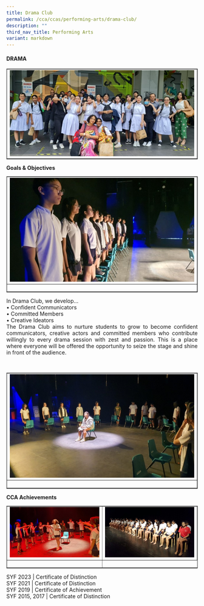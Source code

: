 ```yaml
---
title: Drama Club
permalink: /cca/ccas/performing-arts/drama-club/
description: ""
third_nav_title: Performing Arts
variant: markdown
---
```

<h4><strong>DRAMA</strong></h4>
<table style="border-collapse: collapse; width: 100%;" border="1">
<tbody>
<tr>
<td style="width: 33.3333%;"><img style="width: 100%;" src="/images/Drama_1.jpg"></td>
</tr>
</tbody>
</table>
<p><b>Goals &amp; Objectives </b></p>
<table style="border-collapse: collapse; width: 100%;" border="1">
<tbody>
<tr>
<td style="width: 33.3333%;"><img style="width: 100%;" src="/images/Drama_2.jpg"></td>
</tr>
<tr>
<td style="width: 33.3333%;"><p style="text-align: center;"></p></td>
</tr>
</tbody>
</table>
<p></p><p align="justify">In Drama Club, we develop...<br>
•	Confident Communicators<br>
•	Committed Members<br>
•	Creative Ideators<br>
The Drama Club aims to nurture students to grow to become confident communicators, creative actors and committed members who contribute willingly to every drama session with zest and passion. This is a place where everyone will be offered the opportunity to seize the stage and shine in front of the audience.
</p><br>
<table style="border-collapse: collapse; width: 100%;" border="1">
<tbody>
<tr>
<td style="width: 33.3333%;"><img style="width: 100%;" src="/images/Drama_3.jpg"></td>
</tr>
<tr>
<td style="width: 33.3333%;"><p style="text-align: center;"></p></td>
</tr>
</tbody>
</table>
<p><b>CCA Achievements </b></p>
<table style="border-collapse: collapse; width: 100%;" border="1">
<tbody>
<tr>
<td style="width: 33.3333%;"><img style="width: 100%;" src="/images/Drama_4.jpg"></td>
<td style="width: 33.3333%;"><img style="width: 100%;" src="/images/Drama_5.jpg"></td>
</tr>
<tr>
<td style="width: 33.3333%;"><p style="text-align: center;"></p></td>
</tr>
</tbody>
</table>
<p></p><p align="justify">SYF 2023 | Certificate of Distinction<br>
SYF 2021 | Certificate of Distinction<br>
SYF 2019 | Certificate of Achievement<br>
SYF 2015, 2017 | Certificate of Distinction<br></p>